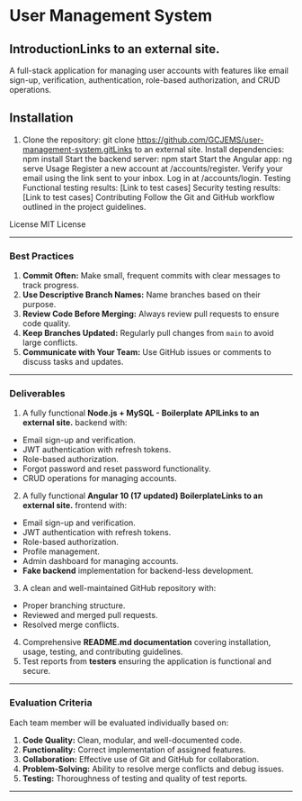 # User Management System
## IntroductionLinks to an external site.
A full-stack application for managing user accounts with features like email sign-up, verification, authentication, role-based authorization, and CRUD operations.
## Installation
   1. Clone the repository:
       git clone https://github.com/GCJEMS/user-management-system.gitLinks to an external site.
Install dependencies:
npm install
Start the backend server:
npm start
Start the Angular app:
ng serve
Usage
Register a new account at /accounts/register.
Verify your email using the link sent to your inbox.
Log in at /accounts/login.
Testing
Functional testing results: [Link to test cases]
Security testing results: [Link to test cases]
Contributing
Follow the Git and GitHub workflow outlined in the project guidelines.

License
MIT License

---
### **Best Practices**
1. **Commit Often:** Make small, frequent commits with clear messages to track progress.
2. **Use Descriptive Branch Names:** Name branches based on their purpose.
3. **Review Code Before Merging:** Always review pull requests to ensure code quality.
4. **Keep Branches Updated:** Regularly pull changes from `main` to avoid large conflicts.
5. **Communicate with Your Team:** Use GitHub issues or comments to discuss tasks and updates.
---
### **Deliverables**
1. A fully functional **Node.js + MySQL - Boilerplate APILinks to an external site.** backend with:
- Email sign-up and verification.
- JWT authentication with refresh tokens.
- Role-based authorization.
- Forgot password and reset password functionality.
- CRUD operations for managing accounts.
2. A fully functional **Angular 10 (17 updated) BoilerplateLinks to an external site.** frontend with:
- Email sign-up and verification.
- JWT authentication with refresh tokens.
- Role-based authorization.
- Profile management.
- Admin dashboard for managing accounts.
- **Fake backend** implementation for backend-less development.
3. A clean and well-maintained GitHub repository with:
- Proper branching structure.
- Reviewed and merged pull requests.
- Resolved merge conflicts.
4. Comprehensive **README.md documentation** covering installation, usage, testing, and contributing guidelines.
5. Test reports from **testers** ensuring the application is functional and secure.
---
### **Evaluation Criteria**
Each team member will be evaluated individually based on:
1. **Code Quality:** Clean, modular, and well-documented code.
2. **Functionality:** Correct implementation of assigned features.
3. **Collaboration:** Effective use of Git and GitHub for collaboration.
4. **Problem-Solving:** Ability to resolve merge conflicts and debug issues.
5. **Testing:** Thoroughness of testing and quality of test reports.
---
